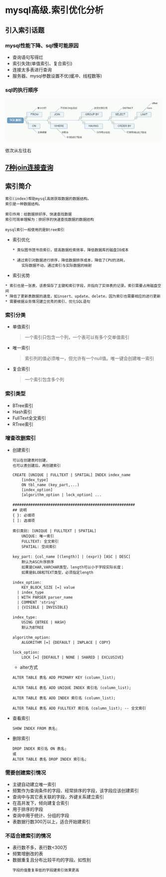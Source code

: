 mysql高级.索引优化分析
==


## 引入索引话题
### mysql性能下降、sql慢可能原因
* 查询语句写得烂
* 索引失效(单值索引、复合索引)
* 连接太多表进行查询
* 服务器、mysql参数设置不优(缓冲、线程数等)

### sql的执行顺序
![](../images/sql执行顺序.png)  

依次从左往右


## [7种join连接查询](./2_07_DQL数据查询语言.连接查询.md#连接查询总结)


## 索引简介
```
索引(index)帮助mysql高效获取数据的数据结构。
索引是一种数据结构。

索引作用：给数据排好序、快速查找数据
索引可简单理解为：排好序的快速查找数据的数据结构

mysql索引一般使用的是Btree索引
```

* 索引优化
    ```text
    * 类似图书馆书目索引，提高数据检索效率，降低数据库的磁盘IO成本
  
    * 通过索引对数据进行排序，降低数据排序成本，降低了CPU的消耗，
        实际数据不动，通过索引与实际数据的映射
    ```

* 索引劣势
```text
* 索引也是一张表，该表保存了主键和索引字段，并指向了实体表的记录。索引需要占用磁盘空间
* 降低了更新表数据的速度，如insert、update、delete，因为索引也需要相应的进行更新
* 需要根据业务情况建立优秀的索引、优化SQL语句
```

### 索引分类
* 单值索引
    >一个索引只包含一个列，一个表可以有多个交单值索引
* 唯一索引
    >索引列的值必须唯一，但允许有一个null值。唯一键会创建唯一索引
* 复合索引
    >一个索引包含多个列

### 索引类型
* BTree索引
* Hash索引
* FullText全文索引
* RTree索引

### 增查改删索引
* 创建索引
    ```text
    可以在创建表时创建，
    也可以表创建后，再创建索引
    ```
    ```text
    CREATE [UNIQUE | FULLTEXT | SPATIAL] INDEX index_name
        [index_type]
        ON tbl_name (key_part,...)
        [index_option]
        [algorithm_option | lock_option] ...
    
    #######################################################  
    ## 说明
    { }: 必填项
    [ ]: 选填项
    
    索引类别: [UNIQUE | FULLTEXT | SPATIAL]
        UNIQUE: 唯一索引
        FULLTEXT: 全文索引
        SPATIAL: 空间索引
    
    key_part: {col_name [(length)] | (expr)} [ASC | DESC]
        默认为ASC升序排序
        如果是CHAR,VARCHAR类型，length可以小于字段实际长度；
        如果是BLOB和TEXT类型，必须指定length
    
    index_option:
        KEY_BLOCK_SIZE [=] value
      | index_type
      | WITH PARSER parser_name
      | COMMENT 'string'
      | {VISIBLE | INVISIBLE}
    
    index_type:
        USING {BTREE | HASH}
        默认为BTREE
        
    algorithm_option:
        ALGORITHM [=] {DEFAULT | INPLACE | COPY}
    
    lock_option:
        LOCK [=] {DEFAULT | NONE | SHARED | EXCLUSIVE}
    
    ```

    * alter方式
    ```text
    ALTER TABLE 表名 ADD PRIMARY KEY (column_list);
    
    ALTER TABLE 表名 ADD UNIQUE INDEX 索引名 (column_list);
    
    ALTER TABLE 表名 ADD INDEX 索引名 (column_list);
    
    ALTER TABLE 表名 ADD FULLTEXT 索引名 (column_list); -- 全文索引
    ```
* 查看索引
    ```text
    SHOW INDEX FROM 表名;
    ```
    
* 删除索引
    ```text
    DROP INDEX 索引名 ON 表名;
    或
    ALTER TABLE 表名 DROP INDEX 索引名;
    ```

### 需要创建索引情况
* 主键自动建立唯一索引
* 频繁作为查询条件的字段、经常排序的字段，该字段应该创建索引
* 查询中与其它表关联的字段，外键关系建立索引
* 在高并发下，倾向建复合索引
* 用于排序的字段
* 查询中用于统计、分组的字段
* 表数据行数300万以上，适合开始建索引

### 不适合建索引的情况
* 表行数不多，表行数<300万
* 频繁增删改的表
* 数据重复且分布比较平均的字段。如性别
    ```text
    字段的值重复率低的字段建索引效果更高
    ```







